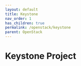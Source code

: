 ```yaml
---
layout: default
title: Keystone
nav_order: 1
has_children: true
permalink: /openstack/keystone
parent: OpenStack
---
```


# Keystone Project  

